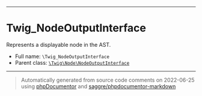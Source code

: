 ***

# Twig_NodeOutputInterface

Represents a displayable node in the AST.

* Full name: `\Twig_NodeOutputInterface`
* Parent class: [`\Twig\Node\NodeOutputInterface`](./Twig/Node/NodeOutputInterface.md)

***
> Automatically generated from source code comments on 2022-06-25 using [phpDocumentor](http://www.phpdoc.org/) and [saggre/phpdocumentor-markdown](https://github.com/Saggre/phpDocumentor-markdown)
